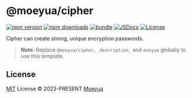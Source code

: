 # @moeyua/cipher

[![npm version][npm-version-src]][npm-version-href]
[![npm downloads][npm-downloads-src]][npm-downloads-href]
[![bundle][bundle-src]][bundle-href]
[![JSDocs][jsdocs-src]][jsdocs-href]
[![License][license-src]][license-href]

Cipher can create strong, unique encryption passwords.

> **Note**:
> Replace `@moeyua/cipher`, `_description_` and `moeyua` globally to use this template.

## License

[MIT](./LICENSE) License © 2023-PRESENT [Moeyua](https://github.com/moeyua)

<!-- Badges -->

[npm-version-src]: https://img.shields.io/npm/v/@moeyua/cipher?style=flat&colorA=080f12&colorB=1fa669
[npm-version-href]: https://npmjs.com/package/@moeyua/cipher
[npm-downloads-src]: https://img.shields.io/npm/dm/@moeyua/cipher?style=flat&colorA=080f12&colorB=1fa669
[npm-downloads-href]: https://npmjs.com/package/@moeyua/cipher
[bundle-src]: https://img.shields.io/bundlephobia/minzip/@moeyua/cipher?style=flat&colorA=080f12&colorB=1fa669&label=minzip
[bundle-href]: https://bundlephobia.com/result?p=@moeyua/cipher
[license-src]: https://img.shields.io/github/license/moeyua/cipher.svg?style=flat&colorA=080f12&colorB=1fa669
[license-href]: https://github.com/moeyua/cipher/blob/master/LICENSE
[jsdocs-src]: https://img.shields.io/badge/jsdocs-reference-080f12?style=flat&colorA=080f12&colorB=1fa669
[jsdocs-href]: https://www.jsdocs.io/package/@moeyua/cipher
